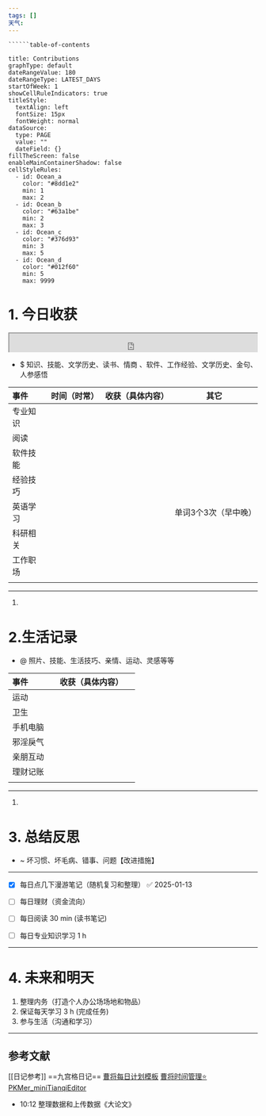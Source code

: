 ```yaml
---
tags: []
天气:
---
```

```table-of-contents
``````table-of-contents
```
```contributionGraph
title: Contributions
graphType: default
dateRangeValue: 180
dateRangeType: LATEST_DAYS
startOfWeek: 1
showCellRuleIndicators: true
titleStyle:
  textAlign: left
  fontSize: 15px
  fontWeight: normal
dataSource:
  type: PAGE
  value: ""
  dateField: {}
fillTheScreen: false
enableMainContainerShadow: false
cellStyleRules:
  - id: Ocean_a
    color: "#8dd1e2"
    min: 1
    max: 2
  - id: Ocean_b
    color: "#63a1be"
    min: 2
    max: 3
  - id: Ocean_c
    color: "#376d93"
    min: 3
    max: 5
  - id: Ocean_d
    color: "#012f60"
    min: 5
    max: 9999

```
# 1. 今日收获

<div style=" width: 100%;  height:40;overflow: hidden; "><iframe src="https://widget.pkmer.cn/free/miniTianqi?user=a2e5899e-975e-4457-afd4-ec3ff7dcbc90&select-theme=ta&theme=%E7%BB%8F%E5%85%B8&input-text=&theme-color=%23747474" allow="fullscreen" style=" height: 100%; width: 100%;"></iframe></div>

- $ 知识、技能、文学历史、读书、情商 、软件、工作经验、文学历史、金句、人参感悟

| 事件   | 时间（时常） | 收获（具体内容） | 其它          |
| :--- | :----- | :------- | ----------- |
| 专业知识 |        |          |             |
| 阅读   |        |          |             |
| 软件技能 |        |          |             |
| 经验技巧 |        |          |             |
| 英语学习 |        |          | 单词3个3次（早中晚） |
| 科研相关 |        |          |             |
| 工作职场 |        |          |             |
|      |        |          |             |

---
1. 



# 2.生活记录
- @  照片、技能、生活技巧、亲情、运动、灵感等等

| 事件   |     | 收获（具体内容） |     |
| :--- | --- | :------- | --- |
| 运动   |     |          |     |
| 卫生   |     |          |     |
| 手机电脑 |     |          |     |
| 邪淫戾气 |     |          |     |
| 亲朋互动 |     |          |     |
| 理财记账 |     |          |     |
|      |     |          |     |

---
1. 
# 3. 总结反思
- ~ 坏习惯、坏毛病、错事、问题【改进措施】
---
- [x] 每日点几下漫游笔记（随机复习和整理） ✅ 2025-01-13
- [ ] 每日理财（资金流向）
- [ ] 每日阅读 30 min (读书笔记)
- [ ] 每日专业知识学习 1 h




---
# 4. 未来和明天
1. 整理内务（打造个人办公场场地和物品）
2. 保证每天学习 3 h (完成任务)
3. 参与生活（沟通和学习）



---
## 参考文献

[[日记参考]] ==九宫格日记==
[曹将每日计划模板](https://mp.weixin.qq.com/s/8LYri0lvPV5Y8snHqvpJ5g)
[曹将时间管理⭐](https://mp.weixin.qq.com/s/Z8l7B5iOoCGtjP_KvMjMxA)
[PKMer_miniTianqiEditor](https://pkmer.cn/products/widget/miniTianqiEditor/)






- 10:12 整理数据和上传数据《大论文》 